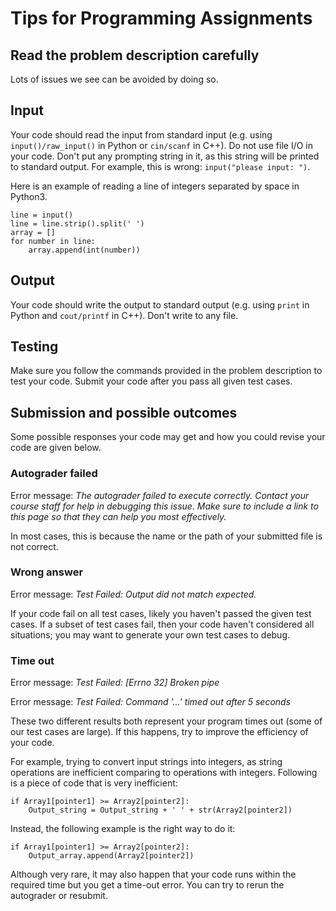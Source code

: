 # Tips for Programming Assignments

## Read the problem description carefully

Lots of issues we see can be avoided by doing so.

## Input

Your code should read the input from standard input (e.g.  using `input()/raw_input()` 
in Python or `cin/scanf` in C++). Do not use file I/O in your code. 
Don't put any prompting string in it, as this string will be printed to standard output.
For example, this is wrong: `input("please input: ")`.

Here is an example of reading a line of integers separated by space in Python3.

```
line = input()
line = line.strip().split(' ')
array = []
for number in line:
	array.append(int(number))

```

## Output

Your code should write the output to standard output (e.g. using
`print` in Python and `cout/printf` in C++). Don't write to any file.


## Testing

Make sure you follow the commands provided in the problem description to test
your code. Submit your code after you pass all given test cases.

## Submission and possible outcomes

Some possible responses your code may get and how you could revise your code are given below.


### Autograder failed

Error message: *The autograder failed to execute correctly. Contact your course staff for help
in debugging this issue. Make sure to include a link to this page so that they
can help you most effectively.*

In most cases, this is because the name or the path of your submitted file is
not correct.

### Wrong answer

Error message: *Test Failed: Output did not match expected.*

If your code fail on all test cases, likely you haven't passed the given test cases.
If a subset of test cases fail, then your code haven't considered all situations;
you may want to generate your own test cases to debug.

### Time out

Error message: *Test Failed: [Errno 32] Broken pipe*

Error message: *Test Failed: Command '...' timed out after 5 seconds*

These two different results both represent your program times out (some of our
test cases are large). If this happens, try to improve the efficiency
of your code. 

For example, trying to convert input strings into integers,
as string operations are inefficient comparing to operations with integers. 
Following is a piece of code that is very inefficient:
```
if Array1[pointer1] >= Array2[pointer2]: 
	Output_string = Output_string + ' ' + str(Array2[pointer2])
```
Instead, the following example is the right way to do it:
```
if Array1[pointer1] >= Array2[pointer2]: 
	Output_array.append(Array2[pointer2]) 
```


Although very rare, 
it may also happen that your code runs within the required time
but you get a time-out error. You can try to rerun the autograder or resubmit.

